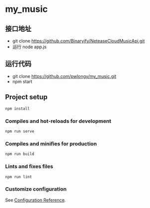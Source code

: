 # my_music

## 接口地址
- git clone https://github.com/Binaryify/NeteaseCloudMusicApi.git 
- 运行 node app.js

## 运行代码
- git clone https://github.com/pwlongy/my_music.git
- npm start

## Project setup
```
npm install
```

### Compiles and hot-reloads for development
```
npm run serve
```

### Compiles and minifies for production
```
npm run build
```

### Lints and fixes files
```
npm run lint
```

### Customize configuration
See [Configuration Reference](https://cli.vuejs.org/config/).
